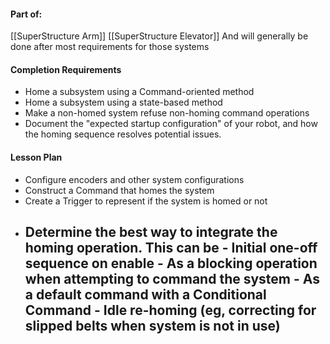 #### Part of: 
[[SuperStructure Arm]]
[[SuperStructure Elevator]]
And will generally be done after most requirements for those systems
#### Completion Requirements
- Home a subsystem using a Command-oriented method
- Home a subsystem using a state-based method
- Make a non-homed system refuse non-homing command operations
- Document the "expected startup configuration" of your robot, and how the homing sequence resolves potential issues.
#### Lesson Plan
- Configure encoders and other system configurations
- Construct a Command that homes the system
- Create a Trigger to represent if the system is homed or not
- Determine the best way to integrate the homing operation. This can be 
	  - Initial one-off sequence on enable
	  - As a blocking operation when attempting to command the system
	  - As a default command with a Conditional Command
	  - Idle re-homing (eg, correcting for slipped belts when system is not in use)
  - 